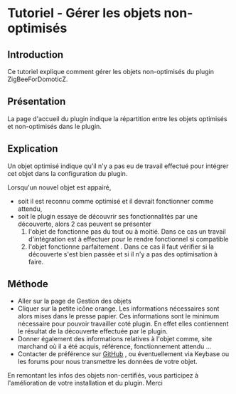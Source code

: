 # Tutoriel - Gérer les objets non-optimisés

## Introduction

Ce tutoriel explique comment gérer les objets non-optimisés du plugin ZigBeeForDomoticZ.

## Présentation

La page d'accueil du plugin indique la répartition entre les objets optimisés et non-optimisés dans le plugin.

## Explication

Un objet optimisé indique qu'il n'y a pas eu de travail effectué pour intégrer cet objet dans la configuration du plugin.

Lorsqu'un nouvel objet est appairé,

* soit il est reconnu comme optimisé et il devrait fonctionner comme attendu,
* soit le plugin essaye de découvrir ses fonctionnalités par une découverte, alors 2 cas peuvent se présenter
  1. l'objet de fonctionne pas du tout ou à moitié. Dans ce cas un travail d'intégration est à effectuer pour le rendre fonctionnel si compatible
  1. l'objet fonctionne parfaitement . Dans ce cas il faut vérifier si la découverte s'est bien passée et si il n'y a pas des optimisation à faire.

## Méthode

* Aller sur la page de Gestion des objets
* Cliquer sur la petite icône orange. Les informations nécessaires sont alors mises dans le presse papier. Ces informations sont le minimum nécessaire pour pouvoir travailler coté plugin. En effet elles contiennent le résultat de la découverte effectuée par le plugin.
* Donner également des informations relatives à l'objet comme, site marchand où il a été acquis, référence, fonctionnement attendu ...
* Contacter de préférence sur [GitHub](https://github.com/zigbeefordomoticz/z4d-certified-devices/issues/new?assignees=&labels=Device+Integration&projects=&template=certified-device-model.md&title=%5BModel+Certification%5D+-+) , ou éventuellement via Keybase ou les forums pour nous transmettre les données de votre objet.

En remontant les infos des objets non-certifiés, vous participez à l'amélioration de votre installation et du plugin. Merci

